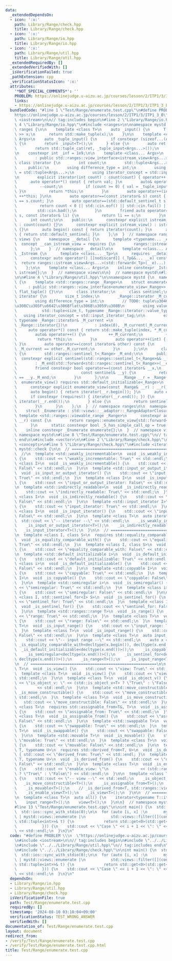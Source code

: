 ```yaml
---
data:
  _extendedDependsOn:
  - icon: ':x:'
    path: Library/Range/check.hpp
    title: Library/Range/check.hpp
  - icon: ':x:'
    path: Library/Range/io.hpp
    title: Library/Range/io.hpp
  - icon: ':x:'
    path: Library/Range/util.hpp
    title: Library/Range/util.hpp
  _extendedRequiredBy: []
  _extendedVerifiedWith: []
  _isVerificationFailed: true
  _pathExtension: cpp
  _verificationStatusIcon: ':x:'
  attributes:
    '*NOT_SPECIAL_COMMENTS*': ''
    PROBLEM: https://onlinejudge.u-aizu.ac.jp/courses/lesson/2/ITP1/3/ITP1_3_B
    links:
    - https://onlinejudge.u-aizu.ac.jp/courses/lesson/2/ITP1/3/ITP1_3_B
  bundledCode: "#line 1 \"Test/Range/enumerate.test.cpp\"\n#define PROBLEM \\\n  \"\
    https://onlinejudge.u-aizu.ac.jp/courses/lesson/2/ITP1/3/ITP1_3_B\"\n#include\
    \ <iostream>\n\n// tag:includes begin\n#line 2 \"Library/Range/io.hpp\"\n\n#line\
    \ 4 \"Library/Range/io.hpp\"\n#include <ranges>\n\nnamespace mystd {\n  namespace\
    \ ranges {\n\n    template <class T>\n    auto _input() {\n      T x;\n      std::cin\
    \ >> x;\n      return std::make_tuple(x);\n    }\n\n    template <class T, class...\
    \ Args>\n    auto _tuple_input() {\n      if constexpr (sizeof...(Args) == 0)\
    \ {\n        return _input<T>();\n      } else {\n        auto ret = _input<T>();\n\
    \        return std::tuple_cat(ret, _tuple_input<Args...>());\n      }\n    }\n\
    \n    constexpr int _inf = 1e9;\n\n    template <class... Args>\n    struct istream_view\n\
    \        : public std::ranges::view_interface<istream_view<Args...>> {\n     \
    \ class iterator {\n        int count;\n        std::tuple<Args...> val;\n\n \
    \     public:\n        using difference_type = int;\n        using value_type\
    \ = std::tuple<Args...>;\n        using iterator_concept = std::input_iterator_tag;\n\
    \n        explicit iterator(int count) : count(count) { operator++(); }\n\n  \
    \      auto operator*() const { return val; }\n        auto& operator++() {\n\
    \          --count;\n          if (count >= 0) { val = _tuple_input<Args...>();\
    \ }\n          return *this;\n        }\n        auto operator++(int) { return\
    \ ++*this; }\n\n        auto operator==(const iterator& s) const { return count\
    \ == s.count; }\n        auto operator==(std::default_sentinel_t s) const {\n\
    \          return count < 0 || std::cin.eof() || std::cin.fail() ||\n        \
    \         std::cin.bad();\n        }\n        friend auto operator==(std::default_sentinel_t\
    \ s, const iterator& li) {\n          return li == s;\n        }\n      };\n\n\
    \      int count;\n\n    public:\n      constexpr explicit istream_view(int count)\
    \ : count(count) {}\n      constexpr explicit istream_view() : istream_view(_inf)\
    \ {}\n      auto begin() const { return iterator(count); }\n      auto end() const\
    \ { return std::default_sentinel; }\n    };\n  }  // namespace ranges\n\n  namespace\
    \ views {\n    namespace __detail {\n      template <typename... _Args>\n    \
    \  concept __can_istream_view = requires {\n        ranges::istream_view(std::declval<_Args>()...);\n\
    \      };\n    }  // namespace __detail\n\n    template <class... Args>\n    struct\
    \ _Istream {\n      template <class... _Tp>\n      requires __detail::__can_istream_view<_Tp...>\n\
    \      constexpr auto operator() [[nodiscard]] (_Tp&&... __e) const {\n      \
    \  return ranges::istream_view<Args...>(std::forward<_Tp>(__e)...);\n      }\n\
    \    };\n\n    template <class... Args>\n    inline constexpr _Istream<Args...>\
    \ istream{};\n  }  // namespace views\n\n}  // namespace mystd\n#line 2 \"Library/Range/util.hpp\"\
    \n\n#line 4 \"Library/Range/util.hpp\"\n\nnamespace mystd {\n  namespace ranges\
    \ {\n    template <std::ranges::range _Range>\n    struct enumerate_view\n   \
    \     : public std::ranges::view_interface<enumerate_view<_Range>> {\n      auto\
    \ flat_tuple() {}\n\n      class iterator;\n      class sentinel;\n\n      struct\
    \ iterator {\n        size_t index;\n        _Range::iterator _M_current;\n\n\
    \        using difference_type = int;\n        // TODO: tuple\u304C\u6E21\u3055\
    \u308C\u305F\u6642\u306Bflat\u306B\u3059\u308B\n        using value_type =\n \
    \           std::tuple<size_t, typename _Range::iterator::value_type>;\n     \
    \   using iterator_concept = std::input_iterator_tag;\n\n        explicit iterator(const\
    \ typename _Range::iterator& _M_current =\n                              typename\
    \ _Range::iterator{})\n            : index(0), _M_current(_M_current) {}\n   \
    \     auto operator*() const { return std::make_tuple(index, *_M_current); }\n\
    \        auto& operator++() {\n          ++_M_current;\n          ++index;\n \
    \         return *this;\n        }\n        auto operator++(int) { return ++*this;\
    \ }\n        auto operator==(const iterator& other) const {\n          return\
    \ _M_current == other._M_current;\n        }\n      };\n\n      class sentinel\
    \ {\n        std::ranges::sentinel_t<_Range> _M_end;\n\n      public:\n      \
    \  constexpr explicit sentinel(std::ranges::sentinel_t<_Range>&& __end)\n    \
    \        : _M_end(std::forward<std::ranges::sentinel_t<_Range>>(__end)) {}\n\n\
    \        friend constexpr bool operator==(const iterator& __x,\n             \
    \                            const sentinel& __y) {\n          return __x._M_current\
    \ == __y._M_end;\n        }\n      };\n\n      _Range __r = _Range();\n\n    \
    \  enumerate_view() requires std::default_initializable<_Range>\n      = default;\n\
    \      constexpr explicit enumerate_view(const _Range& __r) : __r(__r) {}\n\n\
    \      auto begin() { return iterator(__r.begin()); }\n      auto end() {\n  \
    \      if constexpr (requires() { iterator(__r.end()); }) {\n          return\
    \ iterator(__r.end());\n        } else {\n          return sentinel(__r.end());\n\
    \        }\n      }\n    };\n  }  // namespace ranges\n\n  namespace views {\n\
    \    struct _Enumerate : std::views::__adaptor::_RangeAdaptorClosure {\n     \
    \ template <std::ranges::viewable_range _Range>\n      constexpr auto operator()(_Range&&\
    \ __r) const {\n        return ranges::enumerate_view{std::forward<_Range>(__r)};\n\
    \      }\n      static constexpr bool _S_has_simple_call_op = true;\n    };\n\n\
    \    inline constexpr _Enumerate enumerate{};\n  }  // namespace views\n}  //\
    \ namespace mystd\n#line 8 \"Test/Range/enumerate.test.cpp\"\n// tag:includes\
    \ end\n\n#include <vector>\n\n#line 2 \"Library/Range/check.hpp\"\n\n#include\
    \ <concepts>\n#line 5 \"Library/Range/check.hpp\"\n#include <iterator>\n\nnamespace\
    \ mystd::check {\n\n  // =======================================================\n\
    \  //\n  template <std::weakly_incrementable>\n  void _is_weakly_incrementable()\
    \ {\n    std::cout << \"weakly_incrementable: True\" << std::endl;\n  }\n  template\
    \ <class I>\n  void _is_weakly_incrementable() {\n    std::cout << \"weakly_incrementable:\
    \ False\" << std::endl;\n  }\n\n  template <std::input_or_output_iterator I>\n\
    \  void _is_input_or_output_iterator() {\n    std::cout << \"input_or_output_iterator:\
    \ True\" << std::endl;\n  }\n  template <class I>\n  void _is_input_or_output_iterator()\
    \ {\n    std::cout << \"input_or_output_iterator: False\" << std::endl;\n  }\n\
    \n  template <std::indirectly_readable>\n  void _is_indirectly_readable() {\n\
    \    std::cout << \"indirectly_readable: True\" << std::endl;\n  }\n  template\
    \ <class I>\n  void _is_indirectly_readable() {\n    std::cout << \"indirectly_readable:\
    \ False\" << std::endl;\n  }\n\n  template <std::input_iterator I>\n  void _is_input_iterator()\
    \ {\n    std::cout << \"input_iterator: True\" << std::endl;\n  }\n  template\
    \ <class I>\n  void _is_input_iterator() {\n    std::cout << \"input_iterator:\
    \ False\" << std::endl;\n  }\n\n  template <class T>\n  auto iterator() {\n  \
    \  std::cout << \"-- iterator --\" << std::endl;\n    _is_weakly_incrementable<T>();\n\
    \    _is_input_or_output_iterator<T>();\n    _is_indirectly_readable<T>();\n \
    \   _is_input_iterator<T>();\n  }\n\n  // =======================================================\n\
    \n  template <class I, class S>\n  requires std::equality_comparable_with<I, S>\n\
    \  void _is_equality_comparable_with() {\n    std::cout << \"equality_comparable_with:\
    \ True\" << std::endl;\n  }\n  template <class I, class S>\n  void _is_equality_comparable_with()\
    \ {\n    std::cout << \"equality_comparable_with: False\" << std::endl;\n  }\n\
    \n  template <std::default_initializable i>\n  void _is_default_initializable()\
    \ {\n    std::cout << \"default_initializable: True\" << std::endl;\n  }\n  template\
    \ <class i>\n  void _is_default_initializable() {\n    std::cout << \"default_initializable:\
    \ False\" << std::endl;\n  }\n\n  template <std::copyable I>\n  void _is_copyable()\
    \ {\n    std::cout << \"copyable: True\" << std::endl;\n  }\n  template <class\
    \ I>\n  void _is_copyable() {\n    std::cout << \"copyable: False\" << std::endl;\n\
    \  }\n\n  template <std::semiregular i>\n  void _is_semiregular() {\n    std::cout\
    \ << \"semiregular: True\" << std::endl;\n  }\n  template <class i>\n  void _is_semiregular()\
    \ {\n    std::cout << \"semiregular: False\" << std::endl;\n  }\n\n  template\
    \ <class I, std::sentinel_for<I> S>\n  void _is_sentinel_for() {\n    std::cout\
    \ << \"sentinel_for: True\" << std::endl;\n  }\n  template <class I, class S>\n\
    \  void _is_sentinel_for() {\n    std::cout << \"sentinel_for: False\" << std::endl;\n\
    \  }\n\n  template <std::ranges::range T>\n  void _is_range() {\n    std::cout\
    \ << \"range: True\" << std::endl;\n  }\n  template <class T>\n  void _is_range()\
    \ {\n    std::cout << \"range: False\" << std::endl;\n  }\n  template <std::ranges::input_range\
    \ T>\n  void _is_input_range() {\n    std::cout << \"input_range: True\" << std::endl;\n\
    \  }\n  template <class T>\n  void _is_input_range() {\n    std::cout << \"input_range:\
    \ False\" << std::endl;\n  }\n\n  template <class T>\n  auto input_range() {\n\
    \    std::cout << \"-- input range --\" << std::endl;\n    auto x = T();\n   \
    \ _is_equality_comparable_with<decltype(x.begin()), decltype(x.end())>();\n  \
    \  _is_default_initializable<decltype(x.end())>();\n    _is_copyable<decltype(x.end())>();\n\
    \    _is_semiregular<decltype(x.end())>();\n    _is_sentinel_for<decltype(x.begin()),\
    \ decltype(x.end())>();\n    _is_range<T>();\n    _is_input_range<T>();\n  }\n\
    \n  // =======================================================\n\n  template <std::ranges::view\
    \ T>\n  void _is_view() {\n    std::cout << \"view: True\" << std::endl;\n  }\n\
    \  template <class T>\n  void _is_view() {\n    std::cout << \"view: False\" <<\
    \ std::endl;\n  }\n\n  template <class T>\n  void _is_object_v() {\n    std::cout\
    \ << \"is_object_v: \" << (std::is_object_v<T> ? \"True\" : \"False\")\n     \
    \         << std::endl;\n  }\n\n  template <std::move_constructible T>\n  void\
    \ _is_move_constructible() {\n    std::cout << \"move_constructible: True\" <<\
    \ std::endl;\n  }\n  template <class T>\n  void _is_move_constructible() {\n \
    \   std::cout << \"move_constructible: False\" << std::endl;\n  }\n\n  template\
    \ <class T>\n  requires std::assignable_from<T&, T>\n  void _is_assignable_from()\
    \ {\n    std::cout << \"assignable_from: True\" << std::endl;\n  }\n  template\
    \ <class T>\n  void _is_assignable_from() {\n    std::cout << \"assignable_from:\
    \ False\" << std::endl;\n  }\n\n  template <std::swappable T>\n  void _is_swappable()\
    \ {\n    std::cout << \"swappable: True\" << std::endl;\n  }\n  template <class\
    \ T>\n  void _is_swappable() {\n    std::cout << \"swappable: False\" << std::endl;\n\
    \  }\n\n  template <std::movable T>\n  void _is_movable() {\n    std::cout <<\
    \ \"movable: True\" << std::endl;\n  }\n  template <class T>\n  void _is_movable()\
    \ {\n    std::cout << \"movable: False\" << std::endl;\n  }\n\n  template <typename\
    \ T, typename U>\n  requires std::derived_from<T, U>\n  void _is_derived_from()\
    \ { std::cout << \"derived_from: True\" << std::endl; }\n  template <typename\
    \ T, typename U>\n  void _is_derived_from() {\n    std::cout << \"derived_from:\
    \ False\" << std::endl;\n  }\n\n  template <class T>\n  void _is_enable_view()\
    \ {\n    std::cout << \"enable_view: \"\n              << (std::ranges::enable_view<T>\
    \ ? \"True\" : \"False\") << std::endl;\n  }\n\n  template <class T>\n  auto view()\
    \ {\n    std::cout << \"-- view --\" << std::endl;\n    _is_object_v<T>();\n \
    \   _is_move_constructible<T>();\n    _is_assignable_from<T>();\n    _is_swappable<T>();\n\
    \    _is_movable<T>();\n    // _is_derived_from<T, std::ranges::view_base>();\n\
    \    _is_enable_view<T>();\n    _is_view<T>();\n  }\n\n  // =======================================================\n\
    \n  template <class T>\n  auto all() {\n    iterator<typename T::iterator>();\n\
    \    input_range<T>();\n    view<T>();\n  }\n\n}  // namespace mystd::check\n\
    #line 13 \"Test/Range/enumerate.test.cpp\"\n\nint main() {\n  std::cin.tie(0);\n\
    \  std::ios::sync_with_stdio(0);\n\n  for (auto [i, x] :\n       mystd::views::istream<int>()\
    \ | mystd::views::enumerate |\n           std::views::filter([](const std::tuple<int,\
    \ std::tuple<int>>& t) {\n             return std::get<0>(std::get<1>(t)) > 0;\n\
    \           })) {\n    std::cout << \"Case \" << i + 1 << \": \" << std::get<0>(x)\
    \ << std::endl;\n  }\n}\n"
  code: "#define PROBLEM \\\n  \"https://onlinejudge.u-aizu.ac.jp/courses/lesson/2/ITP1/3/ITP1_3_B\"\
    \n#include <iostream>\n\n// tag:includes begin\n#include \"../../Library/Range/io.hpp\"\
    \n#include \"../../Library/Range/util.hpp\"\n// tag:includes end\n\n#include <vector>\n\
    \n#include \"../../Library/Range/check.hpp\"\n\nint main() {\n  std::cin.tie(0);\n\
    \  std::ios::sync_with_stdio(0);\n\n  for (auto [i, x] :\n       mystd::views::istream<int>()\
    \ | mystd::views::enumerate |\n           std::views::filter([](const std::tuple<int,\
    \ std::tuple<int>>& t) {\n             return std::get<0>(std::get<1>(t)) > 0;\n\
    \           })) {\n    std::cout << \"Case \" << i + 1 << \": \" << std::get<0>(x)\
    \ << std::endl;\n  }\n}\n"
  dependsOn:
  - Library/Range/io.hpp
  - Library/Range/util.hpp
  - Library/Range/check.hpp
  isVerificationFile: true
  path: Test/Range/enumerate.test.cpp
  requiredBy: []
  timestamp: '2024-08-10 03:10:04+09:00'
  verificationStatus: TEST_WRONG_ANSWER
  verifiedWith: []
documentation_of: Test/Range/enumerate.test.cpp
layout: document
redirect_from:
- /verify/Test/Range/enumerate.test.cpp
- /verify/Test/Range/enumerate.test.cpp.html
title: Test/Range/enumerate.test.cpp
---
```

